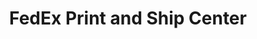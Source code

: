 ---
title: "FedEx Print and Ship Center"
url: /los-angeles/fedex-print-and-ship-center/
shop: copyshop
---
